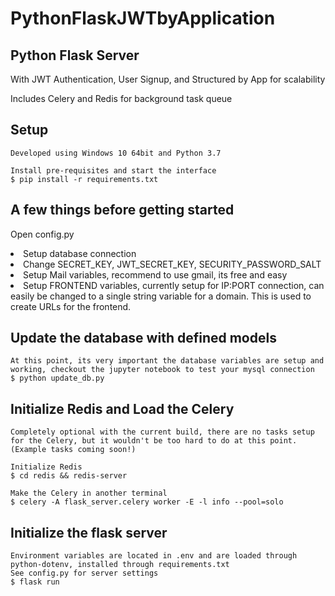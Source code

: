 # PythonFlaskJWTbyApplication

<h2>Python Flask Server</h2>
<p>With JWT Authentication, User Signup, and Structured by App for scalability</p>
<p>Includes Celery and Redis for background task queue</p>

## Setup
```console_window
Developed using Windows 10 64bit and Python 3.7

Install pre-requisites and start the interface
$ pip install -r requirements.txt
```

## A few things before getting started

<p>Open config.py</p>

  <li>Setup database connection</li>
  <li>Change SECRET_KEY, JWT_SECRET_KEY, SECURITY_PASSWORD_SALT</li>
  <li>Setup Mail variables, recommend to use gmail, its free and easy</li>
  <li>Setup FRONTEND variables, currently setup for IP:PORT connection, can easily be changed to a single string variable for a domain. This is used to create URLs for the frontend.</li>
  

  
## Update the database with defined models
 ```console_window
At this point, its very important the database variables are setup and working, checkout the jupyter notebook to test your mysql connection
$ python update_db.py

```

## Initialize Redis and Load the Celery
```console_window
Completely optional with the current build, there are no tasks setup for the Celery, but it wouldn't be too hard to do at this point. (Example tasks coming soon!)

Initialize Redis
$ cd redis && redis-server

Make the Celery in another terminal
$ celery -A flask_server.celery worker -E -l info --pool=solo

```

## Initialize the flask server
```console_window
Environment variables are located in .env and are loaded through python-dotenv, installed through requirements.txt
See config.py for server settings
$ flask run

```

